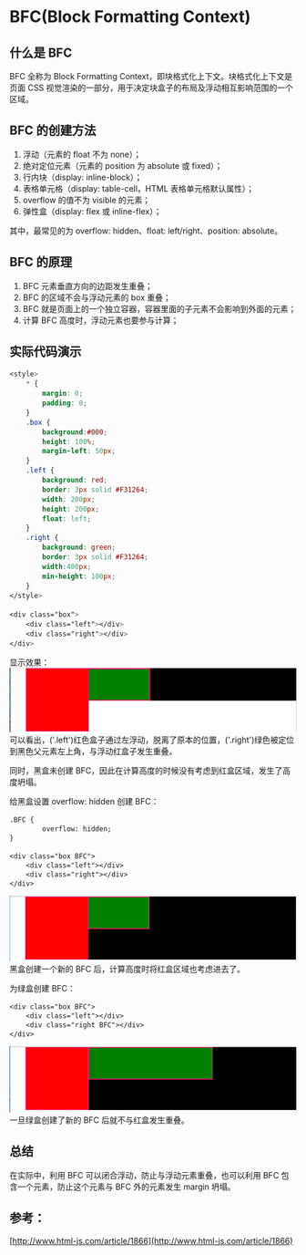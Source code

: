 # BFC\(Block Formatting Context\)

## 什么是 BFC

BFC 全称为 Block Formatting Context，即块格式化上下文。块格式化上下文是页面 CSS 视觉渲染的一部分，用于决定块盒子的布局及浮动相互影响范围的一个区域。

## BFC 的创建方法

1. 浮动（元素的 float 不为 none）；
2. 绝对定位元素（元素的 position 为 absolute 或 fixed）；
3. 行内块（display: inline-block）；
4. 表格单元格（display: table-cell，HTML 表格单元格默认属性）；
5. overflow 的值不为 visible 的元素；
6. 弹性盒（display: flex 或 inline-flex）；

其中，最常见的为 overflow: hidden、float: left/right、position: absolute。

## BFC 的原理

1. BFC 元素垂直方向的边距发生重叠；
2. BFC 的区域不会与浮动元素的 box 重叠；
3. BFC 就是页面上的一个独立容器，容器里面的子元素不会影响到外面的元素；
4. 计算 BFC 高度时，浮动元素也要参与计算；

## 实际代码演示

```css
<style>
    * {
        margin: 0;
        padding: 0;
    }
    .box {
        background:#000;
        height: 100%;
        margin-left: 50px;
    }
    .left {
        background: red;
        border: 3px solid #F31264;
        width: 200px;
        height: 200px;
        float: left;
    }
    .right {
        background: green;
        border: 3px solid #F31264;
        width:400px;
        min-height: 100px;
    }
</style>

<div class="box">
    <div class="left"></div>
    <div class="right"></div>
</div>
```

显示效果：![](/assets/BFC1.png)可以看出，\('.left'\)红色盒子通过左浮动，脱离了原本的位置，\('.right'\)绿色被定位到黑色父元素左上角，与浮动红盒子发生重叠。

同时，黑盒未创建 BFC，因此在计算高度的时候没有考虑到红盒区域，发生了高度坍塌。

给黑盒设置 overflow: hidden 创建 BFC：

```
.BFC {
        overflow: hidden;
}

<div class="box BFC">
    <div class="left"></div>
    <div class="right"></div>
</div>
```

![](/assets/BFC2.png)黑盒创建一个新的 BFC 后，计算高度时将红盒区域也考虑进去了。

为绿盒创建 BFC：

```
<div class="box BFC">
    <div class="left"></div>
    <div class="right BFC"></div>
</div>
```

![](/assets/BFC3.png)一旦绿盒创建了新的 BFC 后就不与红盒发生重叠。

## 总结

在实际中，利用 BFC 可以闭合浮动，防止与浮动元素重叠，也可以利用 BFC 包含一个元素，防止这个元素与 BFC 外的元素发生 margin 坍塌。

## 参考：

[http://www.html-js.com/article/1866](http://www.html-js.com/article/1866)
